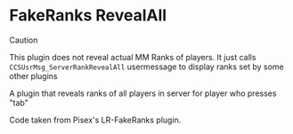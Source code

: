 # FakeRanks RevealAll

> [!CAUTION]
> This plugin does not reveal actual MM Ranks of players. It just calls `CCSUsrMsg_ServerRankRevealAll` usermessage to display ranks set by some other plugins

 A plugin that reveals ranks of all players in server for player who presses "tab"

Code taken from Pisex's LR-FakeRanks plugin.
